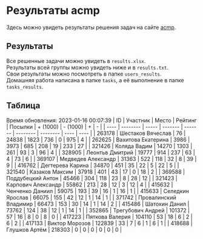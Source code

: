 # Результаты acmp
Здесь можно увидеть результаты решения задач на сайте [acmp](https://acmp.ru). 

## Результаты
Все решенные задачи можно увидеть в `results.xlsx`.  
Результаты всей группы можно увидеть ниже и в `results.txt`.  
Свои результаты можно посмотреть в папке `users_results`.  
Домашняя работа написана в папке `tasks`, а её выполнение в папке `tasks_results`.

## Таблица
Время обновления: 2023-01-16 00:07:39
| ID   | Участник | Место | Рейтинг | Посылки | + (1000) | - (1000) | +    | -    |
| ---- | -------- | ----- | ------- | ------- | -------- | -------- | ---- | ---- |
| 263178 | Шестаков Вячеслав | 76 | 24838 | 1823 | 736 | 0 | 975 | 4 |
| 262625 | Вахитова Екатерина | 3986 | 3973 | 685 | 208 | 19 | 233 | 27 |
| 321426 | Коляда Вадим | 14270 | 1303 | 261 | 93 | 3 | 96 | 4 |
| 328905 | Леонтьв Дмитрий | 19777 | 914 | 237 | 63 | 4 | 73 | 6 |
| 369107 | Медведев Александр | 31363 | 522 | 118 | 32 | 8 | 39 | 9 |
| 416762 | Дегтерева Карина | 34870 | 451 | 35 | 22 | 5 | 22 | 5 |
| 321540 | Казаков Максим | 37918 | 401 | 43 | 17 | 0 | 18 | 2 |
| 369588 | Поддубецкий Антон | 45466 | 304 | 118 | 23 | 8 | 28 | 12 |
| 321423 | Карпович Александр | 55862 | 213 | 28 | 12 | 3 | 12 | 4 |
| 415632 | Ченченко Даниил | 59075 | 193 | 39 | 16 | 1 | 16 | 1 |
| 415633 | Селедкин Ярослав | 66075 | 155 | 42 | 12 | 1 | 14 | 1 |
| 371742 | Провалинский Владимир | 66473 | 153 | 30 | 14 | 1 | 14 | 2 |
| 415486 | Шатохин Данил | 73762 | 124 | 38 | 12 | 1 | 14 | 1 |
| 352865 | Трегубович Андрей | 101372 | 57 | 16 | 8 | 0 | 8 | 0 |
| 417223 | Пяткова Валерия | 104110 | 53 | 18 | 6 | 2 | 6 | 2 |
| 417133 | Виктор Морозов | 122839 | 33 | 7 | 6 | 1 | 6 | 1 |
| 418688 | Глушков Артём | 218303 | 0 | 0 | 0 | 0 | 0 | 0 |

